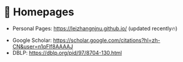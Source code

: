 # 📎 Homepages
- Personal Pages: https://leizhangnjnu.github.io/ (updated recently🔥)
<!-- - Linkedin: https://www.linkedin.com/in/rayeren -->
- Google Scholar: https://scholar.google.com/citations?hl=zh-CN&user=n1qFlf8AAAAJ
- DBLP: https://dblp.org/pid/97/8704-130.html
